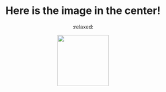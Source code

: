 <!DOCUMENT html>
<html>
<body>

<h1 align="center">Here is the image in the center!</h1> 
<p align="center"> :relaxed: </p>
<p align="center">
<img src="https://img.freepik.com/free-vector/cute-girl-hacker-operating-laptop-cartoon-vector-icon-illustration-people-technology-isolated-flat_138676-9487.jpg" width="140" height="140">
</p>

</body>
</html>

